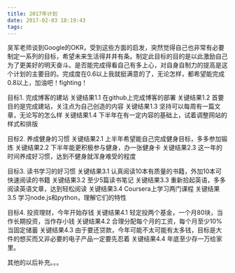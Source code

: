 ```yaml
---
title: 2017年计划
date: 2017-02-03 18:19:43
tags:
---
```

吴军老师谈到Google的OKR，受到这些方面的启发，突然觉得自己也非常有必要制定一系列的目标，希望未来生活得井井有条。制定此目标的目的是以此激励自己为了更美好的明天奋斗。是否能完成得看自己有多上心，对自身自制力的提高是这个计划的主要目的。完成度在0.6以上我就挺满意的了，无论怎样，都希望能完成0.8以上，加油吧！fighting！

目标1. 完成博客的建站
关键结果1.1 在github上完成博客的部署
关键结果1.2 首要目的是完成建站，关注点为自己创造的内容
关键结果1.3 坚持可以每周有一篇文章，无论写的怎么样
关键结果1.4 下半年在有一定内容的基础上，试着调整网站的样式和排版

目标2. 养成健身的习惯
关键结果2.1 上半年希望能自己完成健身目标，多多参加锻炼
关键结果2.2 下半年能更积极参与健身，办一张健身卡
关键结果2.3 这一年的时间养成好习惯，达到不健身就浑身难受的程度

目标3. 读书学习的好习惯
关键结果3.1 认真阅读10本有质量的书籍，外加10本可快速阅读的书籍
关键结果3.2 至少5篇读书笔记
关键结果3.3 重新拾起英语，多多阅读英语文章，达到轻松阅读
关键结果3.4 Coursera上学习两门课程
关键结果3.5 学习node.js和python，理解它们的特性

目标4. 投资理财，今年开始存钱
关键结果4.1 轻定投两个基金，一个月80块，当作长期投资，当作存小钱
关键结果4.2 合理分配每个月的工资，每个月至少10%当固定储蓄
关键结果4.3 由于要还贷款，今年可能不太可能有太多钱，目标是大件的想买而又非必要的电子产品一定要先忍着
关键结果4.4 年底至少存一万给家里。

其他的以后补充。。。